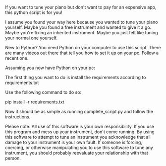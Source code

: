 If you want to tune your piano but don't want to pay for an expensive app, this python script is for you!

I assume you found your way here because you wanted to tune your piano yourself. Maybe you found a free instrument and wanted to give it a go. 
Maybe you're fixing an inherited instrument. Maybe you just felt like tuning your normal one yourself.

New to Python? You need Python on your computer to use this script. There are many videos out there that tell you how to set it up on your pc. Follow a recent one.

Assuming you now have Python on your pc:

The first thing you want to do is install the requirements according to requirements.txt

Use the following command to do so:

pip install -r requirements.txt

Now it should be as simple as running complete_script.py and follow the instructions.

Please note: All use of this software is your own responsibility. If you use this program and mess up your instrument, don't come running. 
By using this software to attempt to tune an instrument you acknowledge that all damage to your instrument is your own fault. 
If someone is forcing, coercing, or otherwise manipulating you to use this software to tune any instrument, you should probably reevaluate your relationship with that person.
